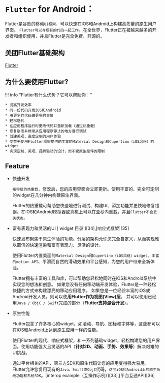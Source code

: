 # `Flutter` for Android：

Flutter是谷歌的移动`UI框架`，可以快速在iOS和Android上构建高质量的原生用户界面。 `Flutter可以与现有的代码一起工作`。在全世界，Flutter正在被越来越多的开发者和组织使用，并且Flutter是完全免费、开源的。

## 美团Flutter基础架构
[Flutter](https://tech.meituan.com/2018/08/09/waimai-flutter-practice.html)


## 为什么要使用Flutter?

!!! info "Flutter有什么优势？它可以帮助你："

    * 提高开发效率
    * 同一份代码开发iOS和Android
    * 用更少的代码做更多的事情
    * 轻松迭代
    * 在应用程序运行时更改代码并重新加载（通过热重载）
    * 修复崩溃并继续从应用程序停止的地方进行调试
    * 创建美观，高度定制的用户体验
    * 受益于使用Flutter框架提供的丰富的Material Design和Cupertino（iOS风格）的widget
    * 实现定制、美观、品牌驱动的设计，而不受原生控件的限制

## Feature

* 快速开发

    `毫秒级的热重载`，修改后，您的应用界面会立即更新。使用丰富的、完全可定制的widget在几分钟内构建原生界面。

    Flutter的热重载可帮助您快速地进行测试、构建UI、添加功能并更快地修复错误。在iOS和Android模拟器或真机上可以在亚秒内重载，并且`Flutter不会丢失状态`。

* 富有表现力和灵活的UI [ widget 目录 ][34],[响应式框架][35]

    快速发布聚焦于原生体验的功能。分层的架构允许您完全自定义，从而实现难以置信的快速渲染和富有表现力、灵活的设计。

    使用Flutter内置美丽的`Material Design`和`Cupertino（iOS风格）widget`、`丰富的motion API`、平滑而自然的滑动效果和平台感知，为您的用户带来全新体验。

    Flutter拥有丰富的工具和库，可以帮助您轻松地同时在iOS和Android系统中实现您的想法和创意。 如果您没有任何移动端开发体验，Flutter是一种轻松快捷的方式来构建漂亮的移动应用程序。 如果您是一位经验丰富的iOS或Android开发人员，则可以使**用Flutter作为视图(View)层**， 并可以使用已经用`Java / ObjC / Swift`完成的部分（**Flutter支持混合开发**）。

* 原生性能

    Flutter包含了许多核心的widget，如滚动、导航、图标和字体等，这些都可以在iOS和Android上达到原生应用一样的性能。

    使用Flutter的现代、响应式框架，和一系列基础widget，轻松构建您的用户界面。使用功能强大且灵活的API（**针对2D、动画、手势、效果等**）解决艰难的UI挑战。

    通过平台相关的API、第三方SDK和原生代码让您的应用变得强大易用。 Flutter允许您复用现有的`Java、Swift或ObjC`代码，`访问iOS和Android上的原生系统功能和系统SDK`。[interop example（互操作示例）][33],[平台互通API][36]
